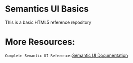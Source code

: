 # Semantics UI Basics 
This is a basic HTML5 reference repository

# More Resources:
`Complete Semantic UI Reference:`[Semantic UI Documentation](https://semantic-ui.com/elements/button.html)


